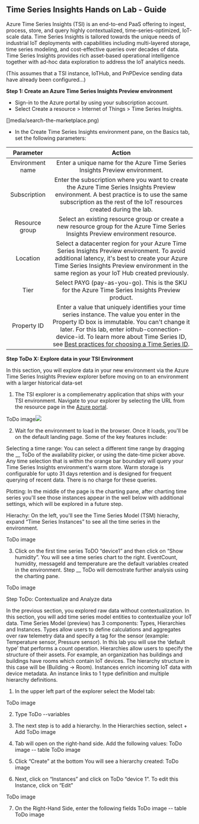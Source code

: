 Time Series Insights Hands on Lab - Guide
-----------------------------------------

Azure Time Series Insights (TSI) is an end-to-end PaaS offering to ingest, process, store, and query highly contextualized, time-series-optimized, IoT-scale data. Time Series Insights is tailored towards the unique needs of industrial IoT deployments with capabilities including multi-layered storage, time series modeling, and cost-effective queries over decades of data. Time Series Insights provides rich asset-based operational intelligence together with ad-hoc data exploration to address the IoT analytics needs.

(This assumes that a TSI instance, IoTHub, and PnPDevice sending data have already been configured...)

**Step 1: Create an Azure Time Series Insights Preview environment**

* Sign-in to the Azure portal by using your subscription account.
* Select Create a resource > Internet of Things > Time Series Insights.

[]media/search-the-marketplace.png)

* In the Create Time Series Insights environment pane, on the Basics tab, set the following parameters:

**Parameter**|**Action**
:-----:|:-----:
Environment name|Enter a unique name for the Azure Time Series Insights Preview environment.
Subscription|Enter the subscription where you want to create the Azure Time Series Insights Preview environment. A best practice is to use the same subscription as the rest of the IoT resources created during the lab.
Resource group|Select an existing resource group or create a new resource group for the Azure Time Series Insights Preview environment resource.
Location|Select a datacenter region for your Azure Time Series Insights Preview environment. To avoid additional latency, it's best to create your Azure Time Series Insights Preview environment in the same region as your IoT Hub created previously.
Tier|Select PAYG (pay-as-you-go). This is the SKU for the Azure Time Series Insights Preview product.
Property ID|Enter a value that uniquely identifies your time series instance. The value you enter in the Property ID box is immutable. You can't change it later. For this lab, enter iothub-connection-device-id. To learn more about Time Series ID, see [Best practices for choosing a Time Series ID](https://docs.microsoft.com/en-us/azure/time-series-insights/time-series-insights-update-how-to-id).

**Step ToDo X: Explore data in your TSI Environment**

In this section, you will explore data in your new environment via the Azure Time Series Insights Preview explorer before moving on to an environment with a larger historical data-set

1.  The TSI explorer is a compliemenatry application that ships with your TSI environment. Navigate to your explorer by selecting the URL
    from the resource page in the [Azure portal](https://portal.azure.com/).

ToDo image![](media/15b6dddd4a3b1ce452b106dd2211b1f1.png)

2.  Wait for the environment to load in the browser. Once it loads, you'll be on the default landing page. Some of the key features include:

Selecting a time range: You can select a different time range by dragging the __ ToDo of the availability picker, or using the date-time picker above. Any time selection that is within the orange bar boundary will query your Time Series Insights environment's warm store. Warm storage is configurable for upto 31 days retention and is designed for frequent querying of recent data. There is no charge for these queries. 

Plotting: In the middle of the page is the charting pane, after charting time series you'll see those instances appear in the well below with additional settings, which will be explored in a future step. 

Hierachy: On the left, you'll see the Time Series Model (TSM) hierachy, expand “Time Series Instances” to see all the time series in the environment.

ToDo image

3. Click on the first time series ToDO “device1” and then click on “Show humidity”. You will see a time series chart to the right. EventCount, humidity, messageId and temperature are the default variables created in the environment. Step __ ToDo will demostrate further analysis using the charting pane. 

ToDo image

Step ToDo: Contextualize and Analyze data

In the previous section, you explored raw data without contextualization. In this section, you will add time series model entities to contextualize your IoT data.
Time Series Model (preview) has 3 components: Types, Hierarchies and Instances.
Types allow users to define calculations and aggregates over raw telemetry data and specify a tag for the sensor (example: Temperature sensor, Pressure sensor). In this lab you will use the ‘default type’ that performs a count operation.
Hierarchies allow users to specify the structure of their assets. For example, an organization has buildings and buildings have rooms which contain IoT devices. The hierarchy structure in this case will be (Building -> Room).
Instances enrich incoming IoT data with device metadata. An instance links to 1 type definition and multiple hierarchy definitions.

1. In the upper left part of the explorer select the Model tab:

ToDo image

2. Type ToDo --variables

3. The next step is to add a hierarchy. In the Hierarchies section, select + Add
ToDo image

4. Tab will open on the right-hand side. Add the following values:
ToDo image -- table
ToDo image

5. Click “Create” at the bottom
You will see a hierarchy created:
ToDo image

6. Next, click on “Instances” and click on ToDo “device 1”. To edit this Instance, click on “Edit”

ToDo image

7. On the Right-Hand Side, enter the following fields
ToDo image -- table
ToDo image







